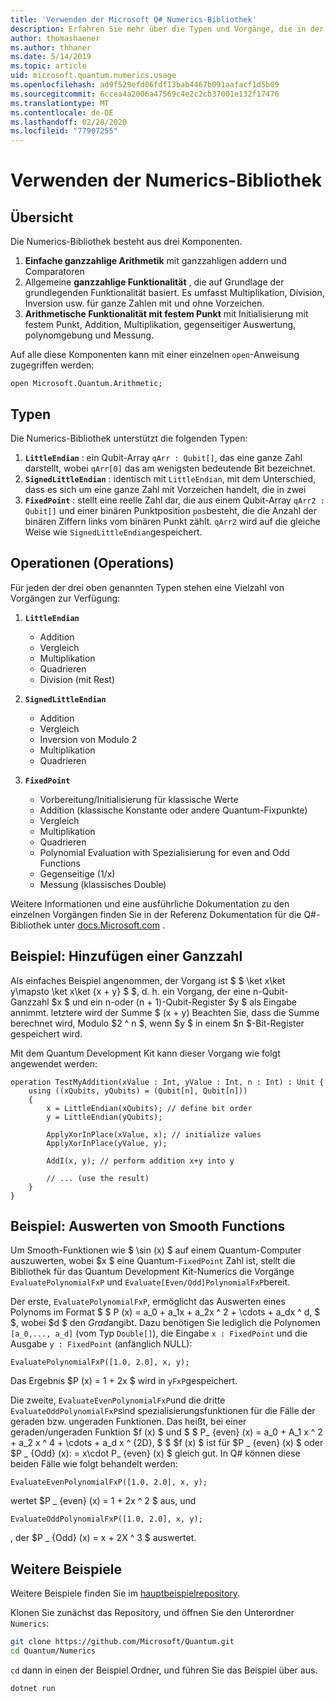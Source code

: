 ```yaml
---
title: 'Verwenden der Microsoft Q# Numerics-Bibliothek'
description: Erfahren Sie mehr über die Typen und Vorgänge, die in der Microsoft Quantum-Numerics-Bibliothek verfügbar sind.
author: thomashaener
ms.author: thhaner
ms.date: 5/14/2019
ms.topic: article
uid: microsoft.quantum.numerics.usage
ms.openlocfilehash: ad9f529efd06fdf13bab4467b091aafacf1d5b09
ms.sourcegitcommit: 6ccea4a2006a47569c4e2c2cb37001e132f17476
ms.translationtype: MT
ms.contentlocale: de-DE
ms.lasthandoff: 02/28/2020
ms.locfileid: "77907255"
---
```

# <a name="using-the-numerics-library"></a>Verwenden der Numerics-Bibliothek

## <a name="overview"></a>Übersicht

Die Numerics-Bibliothek besteht aus drei Komponenten.

1. **Einfache ganzzahlige Arithmetik** mit ganzzahligen addern und Comparatoren
1. Allgemeine **ganzzahlige Funktionalität** , die auf Grundlage der grundlegenden Funktionalität basiert. Es umfasst Multiplikation, Division, Inversion usw.  für ganze Zahlen mit und ohne Vorzeichen.
1. **Arithmetische Funktionalität mit festem Punkt** mit Initialisierung mit festem Punkt, Addition, Multiplikation, gegenseitiger Auswertung, polynomgebung und Messung.

Auf alle diese Komponenten kann mit einer einzelnen `open`-Anweisung zugegriffen werden:
```qsharp
open Microsoft.Quantum.Arithmetic;
```

## <a name="types"></a>Typen

Die Numerics-Bibliothek unterstützt die folgenden Typen:

1. **`LittleEndian`** : ein Qubit-Array `qArr : Qubit[]`, das eine ganze Zahl darstellt, wobei `qArr[0]` das am wenigsten bedeutende Bit bezeichnet.
1. **`SignedLittleEndian`** : identisch mit `LittleEndian`, mit dem Unterschied, dass es sich um eine ganze Zahl mit Vorzeichen handelt, die in zwei
1. **`FixedPoint`** : stellt eine reelle Zahl dar, die aus einem Qubit-Array `qArr2 : Qubit[]` und einer binären Punktposition `pos`besteht, die die Anzahl der binären Ziffern links vom binären Punkt zählt. `qArr2` wird auf die gleiche Weise wie `SignedLittleEndian`gespeichert.

## <a name="operations"></a>Operationen (Operations)

Für jeden der drei oben genannten Typen stehen eine Vielzahl von Vorgängen zur Verfügung:

1. **`LittleEndian`**
    - Addition
    - Vergleich
    - Multiplikation
    - Quadrieren
    - Division (mit Rest)

1. **`SignedLittleEndian`**
    - Addition
    - Vergleich
    - Inversion von Modulo 2
    - Multiplikation
    - Quadrieren

1. **`FixedPoint`**
    - Vorbereitung/Initialisierung für klassische Werte
    - Addition (klassische Konstante oder andere Quantum-Fixpunkte)
    - Vergleich
    - Multiplikation
    - Quadrieren
    - Polynomial Evaluation with Spezialisierung for even and Odd Functions
    - Gegenseitige (1/x)
    - Messung (klassisches Double)

Weitere Informationen und eine ausführliche Dokumentation zu den einzelnen Vorgängen finden Sie in der Referenz Dokumentation für die Q#-Bibliothek unter [docs.Microsoft.com](https://docs.microsoft.com/quantum) .

## <a name="sample-integer-addition"></a>Beispiel: Hinzufügen einer Ganzzahl

Als einfaches Beispiel angenommen, der Vorgang ist $ $ \ket x\ket y\mapsto \ket x\ket {x + y} $ $, d. h. ein Vorgang, der eine n-Qubit-Ganzzahl $x $ und ein n-oder (n + 1)-Qubit-Register $y $ als Eingabe annimmt. letztere wird der Summe $ (x + y) Beachten Sie, dass die Summe berechnet wird, Modulo $2 ^ n $, wenn $y $ in einem $n $-Bit-Register gespeichert wird.

Mit dem Quantum Development Kit kann dieser Vorgang wie folgt angewendet werden:
```qsharp
operation TestMyAddition(xValue : Int, yValue : Int, n : Int) : Unit {
    using ((xQubits, yQubits) = (Qubit[n], Qubit[n]))
    {
        x = LittleEndian(xQubits); // define bit order
        y = LittleEndian(yQubits);
        
        ApplyXorInPlace(xValue, x); // initialize values
        ApplyXorInPlace(yValue, y);
        
        AddI(x, y); // perform addition x+y into y
        
        // ... (use the result)
    }
}
```

## <a name="sample-evaluating-smooth-functions"></a>Beispiel: Auswerten von Smooth Functions

Um Smooth-Funktionen wie $ \sin (x) $ auf einem Quantum-Computer auszuwerten, wobei $x $ eine Quantum-`FixedPoint` Zahl ist, stellt die Bibliothek für das Quantum Development Kit-Numerics die Vorgänge `EvaluatePolynomialFxP` und `Evaluate[Even/Odd]PolynomialFxP`bereit.

Der erste, `EvaluatePolynomialFxP`, ermöglicht das Auswerten eines Polynoms im Format $ $ P (x) = a_0 + a_1x + a_2x ^ 2 + \cdots + a_dx ^ d, $ $, wobei $d $ den *Grad*angibt. Dazu benötigen Sie lediglich die Polynomen `[a_0,..., a_d]` (vom Typ `Double[]`), die Eingabe `x : FixedPoint` und die Ausgabe `y : FixedPoint` (anfänglich NULL):
```qsharp
EvaluatePolynomialFxP([1.0, 2.0], x, y);
```
Das Ergebnis $P (x) = 1 + 2x $ wird in `yFxP`gespeichert.

Die zweite, `EvaluateEvenPolynomialFxP`und die dritte `EvaluateOddPolynomialFxP`sind spezialisierungsfunktionen für die Fälle der geraden bzw. ungeraden Funktionen. Das heißt, bei einer geraden/ungeraden Funktion $f (x) $ und $ $ P_ {even} (x) = a_0 + A_1 x ^ 2 + a_2 x ^ 4 + \cdots + a_d x ^ {2D}, $ $ $f (x) $ ist für $P _ {even} (x) $ oder $P _ {Odd} (x): = x\cdot P_ {even} (x) $ gleich gut.
In Q# können diese beiden Fälle wie folgt behandelt werden:
```qsharp
EvaluateEvenPolynomialFxP([1.0, 2.0], x, y);
```
wertet $P _ {even} (x) = 1 + 2x ^ 2 $ aus, und
```qsharp
EvaluateOddPolynomialFxP([1.0, 2.0], x, y);
```
, der $P _ {Odd} (x) = x + 2X ^ 3 $ auswertet.

## <a name="more-samples"></a>Weitere Beispiele

Weitere Beispiele finden Sie im [hauptbeispielrepository](https://github.com/Microsoft/Quantum).

Klonen Sie zunächst das Repository, und öffnen Sie den Unterordner `Numerics`:

```bash
git clone https://github.com/Microsoft/Quantum.git
cd Quantum/Numerics
```

`cd` dann in einen der Beispiel Ordner, und führen Sie das Beispiel über aus.

```bash
dotnet run
```
